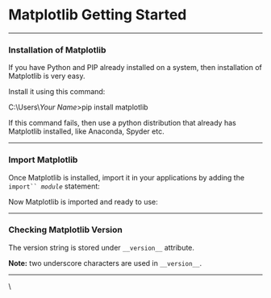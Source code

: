 # Matplotlib Getting Started

***

### Installation of Matplotlib

If you have Python and PIP already installed on a system, then installation of Matplotlib is very easy.

Install it using this command:

C:\Users\\_Your Name_>pip install matplotlib

If this command fails, then use a python distribution that already has Matplotlib installed,  like Anaconda, Spyder etc.

***

### Import Matplotlib

Once Matplotlib is installed, import it in your applications by adding the `import`` `_`module`_ statement:

Now Matplotlib is imported and ready to use:

***

### Checking Matplotlib Version

The version string is stored under `__version__` attribute.

**Note:** two underscore characters are used in `__version__`.

***

\
